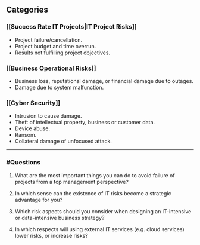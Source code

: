 ## Categories
### [[Success Rate IT Projects|IT Project Risks]]
- Project failure/cancellation.  
- Project budget and time overrun.  
- Results not fulfilling project objectives.
### [[Business Operational Risks]]
- Business loss, reputational damage, or financial damage due to outages. 
- Damage due to system malfunction.
### [[Cyber Security]]
- Intrusion to cause damage.  
- Theft of intellectual property, business or customer data.  
- Device abuse.  
- Ransom.  
- Collateral damage of unfocused attack.

---
### #Questions

1. What are the most important things you can do to avoid failure of projects from a top management perspective?

2. In which sense can the existence of IT risks become a strategic advantage for you?

3. Which risk aspects should you consider when designing an IT-intensive or data-intensive business strategy?

4. In which respects will using external IT services (e.g. cloud services) lower risks, or increase risks?